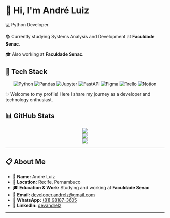 <h1>👋 Hi, I'm André Luiz</h1>

<p>💻 Python Developer.</p>
<p>📚 Currently studying Systems Analysis and Development at <strong>Faculdade Senac</strong>.</p>
<p>🎓 Also working at <strong>Faculdade Senac</strong>.</p>

<h2>🚀 Tech Stack</h2>
<div align="center">
  <img src="https://img.shields.io/badge/Python-3776AB?style=for-the-badge&logo=python&logoColor=white" alt="Python">
  <img src="https://img.shields.io/badge/Pandas-150458?style=for-the-badge&logo=pandas&logoColor=white" alt="Pandas">
  <img src="https://img.shields.io/badge/Jupyter-F37626?style=for-the-badge&logo=jupyter&logoColor=white" alt="Jupyter">
  <img src="https://img.shields.io/badge/FastAPI-009688?style=for-the-badge&logo=fastapi&logoColor=white" alt="FastAPI">
  <img src="https://img.shields.io/badge/Figma-F24E1E?style=for-the-badge&logo=figma&logoColor=white" alt="Figma">
  <img src="https://img.shields.io/badge/Trello-0052CC?style=for-the-badge&logo=trello&logoColor=white" alt="Trello">
  <img src="https://img.shields.io/badge/Notion-000000?style=for-the-badge&logo=notion&logoColor=white" alt="Notion">
</div>

<p>✨ Welcome to my profile! Here I share my journey as a developer and technology enthusiast.</p>

<h2>📊 GitHub Stats</h2>
<div align="center">
  <img src="https://github-readme-stats.vercel.app/api?username=Deezinn&theme=vue-dark&show_icons=true&hide_border=true&count_private=true"/>
  <br>
  <img src="https://github-readme-streak-stats.herokuapp.com/?user=Deezinn&theme=vue-dark&hide_border=true"/>
  <br>
  <img src="https://github-readme-stats.vercel.app/api/top-langs/?username=Deezinn&theme=vue-dark&show_icons=true&hide_border=true&layout=compact"/>
</div>

<hr>

<h2>📋 About Me</h2>
<ul>
  <li>👤 <strong>Name:</strong> André Luiz</li>
  <li>📍 <strong>Location:</strong> Recife, Pernambuco</li>
  <li>🎓 <strong>Education & Work:</strong> Studying and working at <strong>Faculdade Senac</strong></li>
  <li>📧 <strong>Email:</strong> <a href="mailto:developer.andrelz@gmail.com">developer.andrelz@gmail.com</a></li>
  <li>📱 <strong>WhatsApp:</strong> <a href="https://wa.me/5581981873605">(81) 98187-3605</a></li>
  <li>🔗 <strong>LinkedIn:</strong> <a href="https://www.linkedin.com/in/devandrelz" target="_blank">devandrelz</a></li>
</ul>

<hr>

